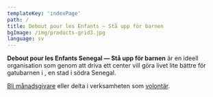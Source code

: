 ```yaml
---
templateKey: 'indexPage'
path: /
title: Debout pour les Enfants — Stå upp för barnen
bgImage: /img/products-grid3.jpg
language: sv
---
```

**Debout pour les Enfants Senegal &mdash; Stå upp för barnen** är en ideell organisation som genom att driva ett center vill göra livet lite bättre för gatubarnen i , en stad i södra Senegal.
<div class='call-to-action'><p><a href='sv/bidrag' class='button'>Bli månadsgivare</a> eller delta i verksamheten som <a href='sv/volontar'>volontär</a>.</p></div>